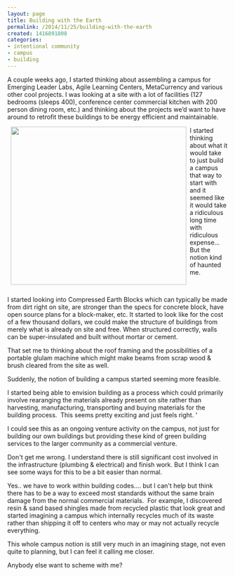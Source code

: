 ```yaml
---
layout: page
title: Building with the Earth
permalink: /2014/11/25/building-with-the-earth
created: 1416891808
categories:
- intentional community
- campus
- building
---
```

<p>A couple weeks ago, I started thinking about assembling a campus for Emerging Leader Labs, Agile Learning Centers, MetaCurrency and various other cool projects. I was looking at a site with a lot of facilities (127 bedrooms (sleeps 400), conference center commercial kitchen with 200 person dining room, etc.) and thinking about the projects we’d want to have around to retrofit these buildings to be energy efficient and maintainable.</p><p><img alt="" src="http://aectearthblock.com/assets/images/product_images/5000.JPG" style="width: 400px; height: 360px; margin-left: 8px; margin-right: 8px; float: left;">I started thinking about what it would take to just build a campus that way to start with and it seemed like it would take a ridiculous long time with ridiculous expense… But the notion kind of haunted me.</p><p>&nbsp;</p><p>I started looking into Compressed Earth Blocks which can typically be made from dirt right on site, are stronger than the specs for concrete block, have open source plans for a block-maker, etc. It started to look like for the cost of a few thousand dollars, we could make the structure of buildings from merely what is already on site and free. When structured correctly, walls can be super-insulated and built without mortar or cement.</p><p>That set me to thinking about the roof framing and the possibilities of a portable glulam machine which might make beams from scrap wood &amp; brush cleared from the site as well.</p><p>Suddenly, the notion of building a campus started seeming more feasible.</p><p><!--break--></p><p>I started being able to envision building as a process which could primarily involve rearanging the materials already present on site rather than harvesting, manufacturing, transporting and buying materials for the building process. &nbsp;This seems pretty exciting and just feels right. '</p><p>I could see this as an ongoing venture activity on the campus, not just for building our own buildings but providing these kind of green building services to the larger community as a commercial venture.</p><p>Don't get me wrong. I understand there is still significant cost involved in the infrastructure (plumbing &amp; electrical) and finish work. But I think I can see some ways for this to be a bit easier than normal.</p><p>Yes.. we have to work within building codes.... but I can't help but think there has to be a way to exceed most standards without the same brain damage from the normal commercial materials. &nbsp;For example, I discovered resin &amp; sand based shingles made from recycled plastic that look great and started imagining a campus which internally recycles much of its waste rather than shipping it off to centers who may or may not actually recycle everything.</p><p>This whole campus notion is still very much in an imagining stage, not even quite to planning, but I can feel it calling me closer.</p><p>Anybody else want to scheme with me?</p><p>&nbsp;</p>
